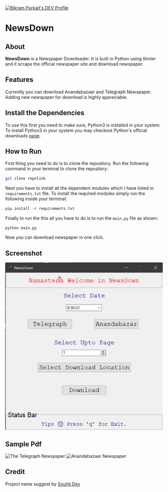 <a href="https://dev.to/iambikrampurkait">
  <img src="https://d2fltix0v2e0sb.cloudfront.net/dev-badge.svg" alt="Bikram Purkait's DEV Profile" height="30" width="30">
</a>

 # NewsDown 

 ## About   
 **NewsDown** is a Newspaper Downloader. It is built in Python using tkinter and it scrape the official newspaper site and download newspaper.     

## Features   
Currently you can download Anandabazaar and Telegraph Newspaper. Adding new newspaper for download  is highly appreciable.

## Install the Dependencies

To use this first you need to make sure, Python3 is installed in your system.
To install Python3 in your system you may checkout Python's official downloads [page](https://www.python.org/downloads/).

## How to Run

First thing you need to do is to clone the repository. Run the following command in your terminal to clone the repository:
```bash
git clone repolink
```
Next you have to install all the dependent modules which I have listed in ```requirements.txt``` file.
To install the required modules simply run the following inside your terminal: 
```python
pip install -r requirements.txt
```
Finally to run the this all you have to do is to run the ```main.py``` file as shown:
```
python main.py
```
Now you can download newspaper in one click.

## Screenshot
![image](screenshot/sample.jpg)

## Sample Pdf
![The Telegraph Newspaper](https://drive.google.com/file/d/1mg5IfRKXx4tARzHDBcyIQmfIOAHIVUp5/view?usp=sharing)
![Anandabazaar Newspaper](https://drive.google.com/file/d/1X8frclEovqGv6myiSnu0ywHWMXy23-Sz/view?usp=sharing)

## Credit
Project name suggest by [Souhit Dey](https://github.com/OBITORASU)
